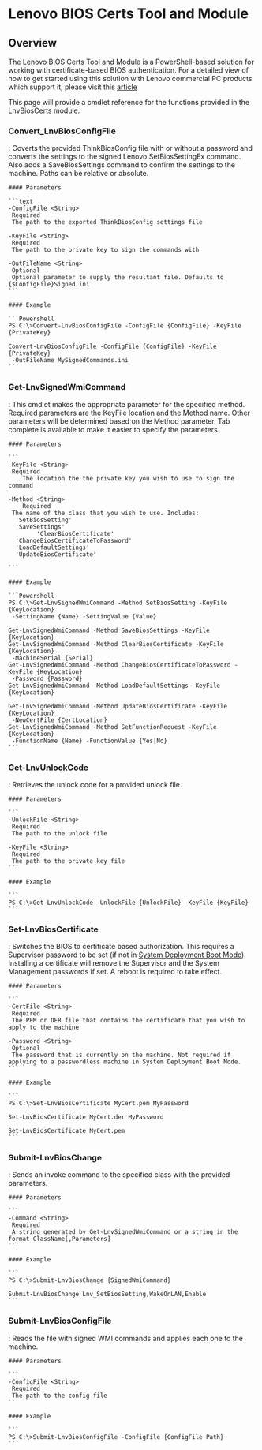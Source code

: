 # Lenovo BIOS Certs Tool and Module

## Overview

The Lenovo BIOS Certs Tool and Module is a PowerShell-based solution for working with certificate-based BIOS authentication. For a detailed view of how to get started using this solution with Lenovo commercial PC products which support it, please visit this [article](https://blog.lenovocdrt.com/#/2023/cert_based_bios_authentication)

This page will provide a cmdlet reference for the functions provided in the LnvBiosCerts module.

### Convert_LnvBiosConfigFile
:	Coverts the provided ThinkBiosConfig file with or without a password and converts the settings to the signed Lenovo SetBiosSettingEx command. Also adds a SaveBiosSettings command to confirm the settings to the machine. Paths can be relative or absolute.

	#### Parameters
		
	```text
	-ConfigFile <String>
	 Required
	 The path to the exported ThinkBiosConfig settings file

	-KeyFile <String>
	 Required
	 The path to the private key to sign the commands with

	-OutFileName <String>
	 Optional
	 Optional parameter to supply the resultant file. Defaults to {$ConfigFile}Signed.ini
	```

	#### Example

	```Powershell
	PS C:\>Convert-LnvBiosConfigFile -ConfigFile {ConfigFile} -KeyFile {PrivateKey}

	Convert-LnvBiosConfigFile -ConfigFile {ConfigFile} -KeyFile {PrivateKey} 
	 -OutFileName MySignedCommands.ini
	```

### Get-LnvSignedWmiCommand
:	This cmdlet makes the appropriate parameter for the specified method. Required parameters are the KeyFile location and the Method name. Other parameters will be determined based on the Method parameter. Tab complete is available to make it easier to specify the parameters.

	#### Parameters

	```
	-KeyFile <String>
	 Required
		The location the the private key you wish to use to sign the command

	-Method <String>
		Required
	 The name of the class that you wish to use. Includes:
	  'SetBiosSetting'
	  'SaveSettings'
			'ClearBiosCertificate'
	  'ChangeBiosCertificateToPassword'
	  'LoadDefaultSettings'
	  'UpdateBiosCertificate'

	```

	#### Example

	```Powershell
	PS C:\>Get-LnvSignedWmiCommand -Method SetBiosSetting -KeyFile {KeyLocation} 
	 -SettingName {Name} -SettingValue {Value}

	Get-LnvSignedWmiCommand -Method SaveBiosSettings -KeyFile {KeyLocation}
	Get-LnvSignedWmiCommand -Method ClearBiosCertificate -KeyFile {KeyLocation}
	 -MachineSerial {Serial}
	Get-LnvSignedWmiCommand -Method ChangeBiosCertificateToPassword -KeyFile {KeyLocation}
	 -Password {Password}
	Get-LnvSignedWmiCommand -Method LoadDefaultSettings -KeyFile {KeyLocation}

	Get-LnvSignedWmiCommand -Method UpdateBiosCertificate -KeyFile {KeyLocation} 
	 -NewCertFile {CertLocation}
	Get-LnvSignedWmiCommand -Method SetFunctionRequest -KeyFile {KeyLocation} 
	 -FunctionName {Name} -FunctionValue {Yes|No}
	```

### Get-LnvUnlockCode
:	Retrieves the unlock code for a provided unlock file.

	#### Parameters

	```
	-UnlockFile <String>
	 Required
	 The path to the unlock file

	-KeyFile <String>
	 Required
	 The path to the private key file
	```

	#### Example

	```
	PS C:\>Get-LnvUnlockCode -UnlockFile {UnlockFile} -KeyFile {KeyFile}
	```

### Set-LnvBiosCertificate
:	Switches the BIOS to certificate based authorization. This requires a Supervisor password to be set (if not in [System Deployment Boot Mode](https://docs.lenovocdrt.com/#/bios/sdbm)). Installing a certificate will remove the Supervisor and the System Management passwords if set. A reboot is required to take effect.

	#### Parameters

	```
	-CertFile <String>
	 Required
	 The PEM or DER file that contains the certificate that you wish to apply to the machine

	-Password <String>
	 Optional
	 The password that is currently on the machine. Not required if applying to a passwordless machine in System Deployment Boot Mode.
	```

	#### Example

	```
	PS C:\>Set-LnvBiosCertificate MyCert.pem MyPassword

	Set-LnvBiosCertificate MyCert.der MyPassword

	Set-LnvBiosCertificate MyCert.pem
	```

### Submit-LnvBiosChange
:	Sends an invoke command to the specified class with the provided parameters.

	#### Parameters

	```
	-Command <String>
	 Required
	 A string generated by Get-LnvSignedWmiCommand or a string in the format ClassName[,Parameters]
	```

	#### Example

	```
	PS C:\>Submit-LnvBiosChange {SignedWmiCommand}

	Submit-LnvBiosChange Lnv_SetBiosSetting,WakeOnLAN,Enable
	```

### Submit-LnvBiosConfigFile
:	Reads the file with signed WMI commands and applies each one to the machine.

	#### Parameters

	```
	-ConfigFile <String>
	 Required
	 The path to the config file
	```

	#### Example

	```
	PS C:\>Submit-LnvBiosConfigFile -ConfigFile {ConfigFile Path}
	```